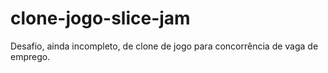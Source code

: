 # clone-jogo-slice-jam
Desafio, ainda incompleto, de clone de jogo para concorrência de vaga de emprego.
